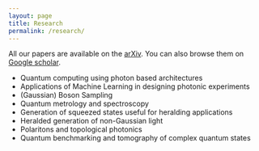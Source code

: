 ```yaml
---
layout: page
title: Research
permalink: /research/
---
```


All our papers are available on the [arXiv](https://arxiv.org/search/advanced?advanced=&terms-0-operator=AND&terms-0-term=N+Quesada&terms-0-field=all&classification-physics=y&classification-physics_archives=quant-ph&classification-include_cross_list=include&date-filter_by=all_dates&date-year=&date-from_date=&date-to_date=&date-date_type=submitted_date&abstracts=show&size=50&order=-announced_date_first). You can also browse them on [Google scholar](https://scholar.google.ca/citations?hl=en&user=dZNVjOEAAAAJ&view_op=list_works).

* Quantum computing using photon based architectures
* Applications of Machine Learning in designing photonic experiments
* (Gaussian) Boson Sampling
* Quantum metrology and spectroscopy
* Generation of squeezed states useful for heralding applications
* Heralded generation of non-Gaussian light
* Polaritons and topological photonics
* Quantum benchmarking and tomography of complex quantum states